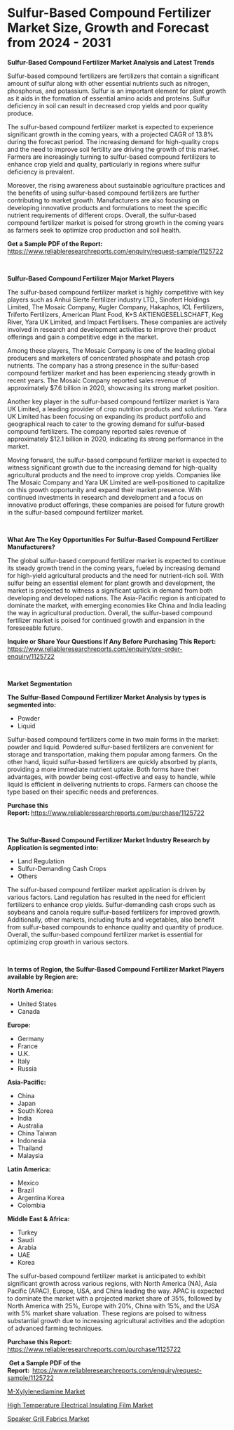 <p><h1>Sulfur-Based Compound Fertilizer Market Size, Growth and Forecast from 2024 - 2031</h1></p><p><strong>Sulfur-Based Compound Fertilizer Market Analysis and Latest Trends</strong></p>
<p><p>Sulfur-based compound fertilizers are fertilizers that contain a significant amount of sulfur along with other essential nutrients such as nitrogen, phosphorus, and potassium. Sulfur is an important element for plant growth as it aids in the formation of essential amino acids and proteins. Sulfur deficiency in soil can result in decreased crop yields and poor quality produce.</p><p>The sulfur-based compound fertilizer market is expected to experience significant growth in the coming years, with a projected CAGR of 13.8% during the forecast period. The increasing demand for high-quality crops and the need to improve soil fertility are driving the growth of this market. Farmers are increasingly turning to sulfur-based compound fertilizers to enhance crop yield and quality, particularly in regions where sulfur deficiency is prevalent.</p><p>Moreover, the rising awareness about sustainable agriculture practices and the benefits of using sulfur-based compound fertilizers are further contributing to market growth. Manufacturers are also focusing on developing innovative products and formulations to meet the specific nutrient requirements of different crops. Overall, the sulfur-based compound fertilizer market is poised for strong growth in the coming years as farmers seek to optimize crop production and soil health.</p></p>
<p><strong>Get a Sample PDF of the Report:&nbsp;</strong> <a href="https://www.reliableresearchreports.com/enquiry/request-sample/1125722">https://www.reliableresearchreports.com/enquiry/request-sample/1125722</a></p>
<p>&nbsp;</p>
<p><strong>Sulfur-Based Compound Fertilizer Major Market Players</strong></p>
<p><p>The sulfur-based compound fertilizer market is highly competitive with key players such as Anhui Sierte Fertilizer industry LTD., Sinofert Holdings Limited, The Mosaic Company, Kugler Company, Hakaphos, ICL Fertilizers, Triferto Fertilizers, American Plant Food, K+S AKTIENGESELLSCHAFT, Keg River, Yara UK Limited, and Impact Fertilisers. These companies are actively involved in research and development activities to improve their product offerings and gain a competitive edge in the market.</p><p>Among these players, The Mosaic Company is one of the leading global producers and marketers of concentrated phosphate and potash crop nutrients. The company has a strong presence in the sulfur-based compound fertilizer market and has been experiencing steady growth in recent years. The Mosaic Company reported sales revenue of approximately $7.6 billion in 2020, showcasing its strong market position.</p><p>Another key player in the sulfur-based compound fertilizer market is Yara UK Limited, a leading provider of crop nutrition products and solutions. Yara UK Limited has been focusing on expanding its product portfolio and geographical reach to cater to the growing demand for sulfur-based compound fertilizers. The company reported sales revenue of approximately $12.1 billion in 2020, indicating its strong performance in the market.</p><p>Moving forward, the sulfur-based compound fertilizer market is expected to witness significant growth due to the increasing demand for high-quality agricultural products and the need to improve crop yields. Companies like The Mosaic Company and Yara UK Limited are well-positioned to capitalize on this growth opportunity and expand their market presence. With continued investments in research and development and a focus on innovative product offerings, these companies are poised for future growth in the sulfur-based compound fertilizer market.</p></p>
<p>&nbsp;</p>
<p><strong>What Are The Key Opportunities For Sulfur-Based Compound Fertilizer Manufacturers?</strong></p>
<p><p>The global sulfur-based compound fertilizer market is expected to continue its steady growth trend in the coming years, fueled by increasing demand for high-yield agricultural products and the need for nutrient-rich soil. With sulfur being an essential element for plant growth and development, the market is projected to witness a significant uptick in demand from both developing and developed nations. The Asia-Pacific region is anticipated to dominate the market, with emerging economies like China and India leading the way in agricultural production. Overall, the sulfur-based compound fertilizer market is poised for continued growth and expansion in the foreseeable future.</p></p>
<p><strong>Inquire or Share Your Questions If Any Before Purchasing This Report:</strong> <a href="https://www.reliableresearchreports.com/enquiry/pre-order-enquiry/1125722">https://www.reliableresearchreports.com/enquiry/pre-order-enquiry/1125722</a></p>
<p>&nbsp;</p>
<p><strong>Market Segmentation</strong></p>
<p><strong>The Sulfur-Based Compound Fertilizer Market Analysis by types is segmented into:</strong></p>
<p><ul><li>Powder</li><li>Liquid</li></ul></p>
<p><p>Sulfur-based compound fertilizers come in two main forms in the market: powder and liquid. Powdered sulfur-based fertilizers are convenient for storage and transportation, making them popular among farmers. On the other hand, liquid sulfur-based fertilizers are quickly absorbed by plants, providing a more immediate nutrient uptake. Both forms have their advantages, with powder being cost-effective and easy to handle, while liquid is efficient in delivering nutrients to crops. Farmers can choose the type based on their specific needs and preferences.</p></p>
<p><strong>Purchase this Report:&nbsp;</strong><a href="https://www.reliableresearchreports.com/purchase/1125722">https://www.reliableresearchreports.com/purchase/1125722</a></p>
<p>&nbsp;</p>
<p><strong>The Sulfur-Based Compound Fertilizer Market Industry Research by Application is segmented into:</strong></p>
<p><ul><li>Land Regulation</li><li>Sulfur-Demanding Cash Crops</li><li>Others</li></ul></p>
<p><p>The sulfur-based compound fertilizer market application is driven by various factors. Land regulation has resulted in the need for efficient fertilizers to enhance crop yields. Sulfur-demanding cash crops such as soybeans and canola require sulfur-based fertilizers for improved growth. Additionally, other markets, including fruits and vegetables, also benefit from sulfur-based compounds to enhance quality and quantity of produce. Overall, the sulfur-based compound fertilizer market is essential for optimizing crop growth in various sectors.</p></p>
<p>&nbsp;</p>
<p><strong>In terms of Region, the Sulfur-Based Compound Fertilizer Market Players available by Region are:</strong></p>
<p>
    <p> <strong> North America: </strong>
        <ul>
            <li>United States</li>
            <li>Canada</li>
        </ul>
        </p> 
    <p> <strong> Europe: </strong>
        <ul>
            <li>Germany</li>
            <li>France</li>
            <li>U.K.</li>
            <li>Italy</li>
            <li>Russia</li>
        </ul>
        </p> 
    <p> <strong> Asia-Pacific: </strong>
        <ul>
            <li>China</li>
            <li>Japan</li>
            <li>South Korea</li>
            <li>India</li>
            <li>Australia</li>
            <li>China Taiwan</li>
            <li>Indonesia</li>
            <li>Thailand</li>
            <li>Malaysia</li>
        </ul>
        </p> 
    <p> <strong> Latin America: </strong>
        <ul>
            <li>Mexico</li>
            <li>Brazil</li>
            <li>Argentina Korea</li>
            <li>Colombia</li>
        </ul>
        </p> 
    <p> <strong> Middle East & Africa: </strong>
        <ul>
            <li>Turkey</li>
            <li>Saudi</li>
            <li>Arabia</li>
            <li>UAE</li>
            <li>Korea</li>
        </ul>
    </p>
    </p>
<p><p>The sulfur-based compound fertilizer market is anticipated to exhibit significant growth across various regions, with North America (NA), Asia Pacific (APAC), Europe, USA, and China leading the way. APAC is expected to dominate the market with a projected market share of 35%, followed by North America with 25%, Europe with 20%, China with 15%, and the USA with 5% market share valuation. These regions are poised to witness substantial growth due to increasing agricultural activities and the adoption of advanced farming techniques.</p></p>
<p><strong>Purchase this Report: </strong><a href="https://www.reliableresearchreports.com/purchase/1125722">https://www.reliableresearchreports.com/purchase/1125722</a></p>
<p>&nbsp;<strong>Get a Sample PDF of the Report:&nbsp;&nbsp;</strong><a href="https://www.reliableresearchreports.com/enquiry/request-sample/1125722">https://www.reliableresearchreports.com/enquiry/request-sample/1125722</a></p>
<p><strong></strong></p>
<p><p><a href="https://view.publitas.com/reportprime-1/global-m-xylylenediamine-market-by-types-applications-and-major-players-with-regional-growth-rate-analysis-and-development-situation-from-2024-to-2031/">M-Xylylenediamine Market</a></p><p><a href="https://view.publitas.com/reportprime-1/global-high-temperature-electrical-insulating-film-market-by-types-applications-and-major-players-with-regional-growth-rate-analysis-and-development-situation-from-2024-to-2031/">High Temperature Electrical Insulating Film Market</a></p><p><a href="https://view.publitas.com/reportprime-1/speaker-grill-fabrics-market-research-report-provides-critical-insights-that-can-help-shape-business-development-and-investment-strategies/">Speaker Grill Fabrics Market</a></p></p>